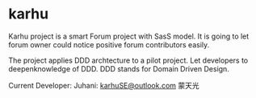 # karhu

Karhu project is a smart Forum project with SasS model. It is going to let forum owner could notice positive forum contributors easily.

The project applies DDD archtecture to a pilot project. Let developers to deepenknowledge of DDD. DDD stands for Domain Driven Design.

Current Developer:
Juhani: karhuSE@outlook.com
蒙天光
